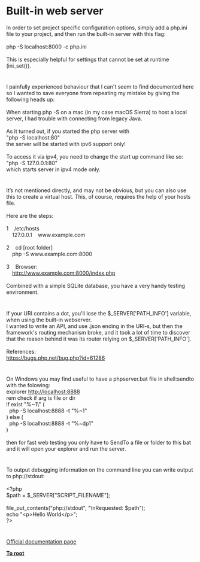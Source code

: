 # Built-in web server




<div class="phpcode"><span class="html">
In order to set project specific configuration options, simply add a php.ini file to your project, and then run the built-in server with this flag:<br><br>php -S localhost:8000 -c php.ini<br><br>This is especially helpful for settings that cannot be set at runtime (ini_set()).</span>
</div>
  

#


<div class="phpcode"><span class="html">
I painfully experienced behaviour that I can&apos;t seem to find documented here so I wanted to save everyone from repeating my mistake by giving the following heads up:<br><br>When starting php -S on a mac (in my case macOS Sierra) to host a local server, I had trouble with connecting from legacy Java. <br><br>As it turned out, if you started the php server with <br>&quot;php -S localhost:80&quot; <br>the server will be started with ipv6 support only!<br><br>To access it via ipv4, you need to change the start up command like so:<br> &quot;php -S 127.0.0.1:80&quot;<br>which starts server in ipv4 mode only.</span>
</div>
  

#


<div class="phpcode"><span class="html">
It&#x2019;s not mentioned directly, and may not be obvious, but you can also use this to create a virtual host. This, of course, requires the help of your hosts file.<br><br>Here are the steps:<br><br>1&#xA0; &#xA0; /etc/hosts<br>&#xA0; &#xA0; 127.0.0.1&#xA0; &#xA0; www.example.com<br><br>2&#xA0; &#xA0; cd [root folder]<br>&#xA0; &#xA0; php -S www.example.com:8000<br><br>3&#xA0; &#xA0; Browser:<br>&#xA0; &#xA0; <a href="http://www.example.com:8000/index.php" rel="nofollow" target="_blank">http://www.example.com:8000/index.php</a><br><br>Combined with a simple SQLite database, you have a very handy testing environment.</span>
</div>
  

#


<div class="phpcode"><span class="html">
If your URI contains a dot, you&apos;ll lose the $_SERVER[&apos;PATH_INFO&apos;] variable, when using the built-in webserver.<br>I wanted to write an API, and use .json ending in the URI-s, but then the framework&apos;s routing mechanism broke, and it took a lot of time to discover that the reason behind it was its router relying on $_SERVER[&apos;PATH_INFO&apos;].<br><br>References:<br><a href="https://bugs.php.net/bug.php?id=61286" rel="nofollow" target="_blank">https://bugs.php.net/bug.php?id=61286</a></span>
</div>
  

#


<div class="phpcode"><span class="html">
On Windows you may find useful to have a phpserver.bat file in shell:sendto with the folowing:<br>explorer <a href="http://localhost:8888" rel="nofollow" target="_blank">http://localhost:8888</a><br>rem check if arg is file or dir<br>if exist &quot;%~1\&quot; (<br>&#xA0; php -S localhost:8888 -t &quot;%~1&quot;<br>) else (<br>&#xA0; php -S localhost:8888 -t &quot;%~dp1&quot;<br>)<br><br>then for fast web testing you only have to SendTo a file or folder to this bat and it will open your explorer and run the server.</span>
</div>
  

#


<div class="phpcode"><span class="html">
To output debugging information on the command line you can write output to php://stdout:<br><br><span class="default">&lt;?php<br>$path </span><span class="keyword">= </span><span class="default">$_SERVER</span><span class="keyword">[</span><span class="string">&quot;SCRIPT_FILENAME&quot;</span><span class="keyword">];<br><br></span><span class="default">file_put_contents</span><span class="keyword">(</span><span class="string">&quot;php://stdout&quot;</span><span class="keyword">, </span><span class="string">&quot;\nRequested: </span><span class="default">$path</span><span class="string">&quot;</span><span class="keyword">);<br>echo </span><span class="string">&quot;&lt;p&gt;Hello World&lt;/p&gt;&quot;</span><span class="keyword">;<br></span><span class="default">?&gt;</span>
</span>
</div>
  

#

[Official documentation page](https://www.php.net/manual/en/features.commandline.webserver.php)

**[To root](/)**